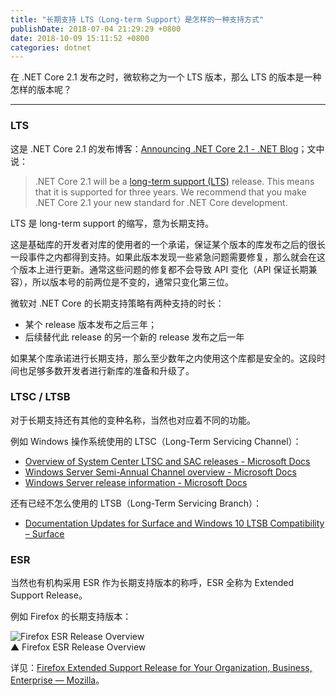 ```yaml
---
title: "长期支持 LTS（Long-term Support）是怎样的一种支持方式"
publishDate: 2018-07-04 21:29:29 +0800
date: 2018-10-09 15:11:52 +0800
categories: dotnet
---
```


在 .NET Core 2.1 发布之时，微软称之为一个 LTS 版本，那么 LTS 的版本是一种怎样的版本呢？

---

<div id="toc"></div>

### LTS

这是 .NET Core 2.1 的发布博客：[Announcing .NET Core 2.1 - .NET Blog](https://blogs.msdn.microsoft.com/dotnet/2018/05/30/announcing-net-core-2-1/)；文中说：

> .NET Core 2.1 will be a [long-term support (LTS)](https://github.com/dotnet/core/blob/master/microsoft-support.md) release. This means that it is supported for three years. We recommend that you make .NET Core 2.1 your new standard for .NET Core development.

LTS 是 long-term support 的缩写，意为长期支持。

这是基础库的开发者对库的使用者的一个承诺，保证某个版本的库发布之后的很长一段事件之内都得到支持。如果此版本发现一些紧急问题需要修复，那么就会在这个版本上进行更新。通常这些问题的修复都不会导致 API 变化（API 保证长期兼容），所以版本号的前两位是不变的，通常只变化第三位。

微软对 .NET Core 的长期支持策略有两种支持的时长：

- 某个 release 版本发布之后三年；
- 后续替代此 release 的另一个新的 release 发布之后一年

如果某个库承诺进行长期支持，那么至少数年之内使用这个库都是安全的。这段时间也足够多数开发者进行新库的准备和升级了。

### LTSC / LTSB

对于长期支持还有其他的变种名称，当然也对应着不同的功能。

例如 Windows 操作系统使用的 LTSC（Long-Term Servicing Channel）：

- [Overview of System Center LTSC and SAC releases - Microsoft Docs](https://docs.microsoft.com/en-us/system-center/ltsc-and-sac-overview#long-term-servicing-channel-ltsc)
- [Windows Server Semi-Annual Channel overview - Microsoft Docs](https://docs.microsoft.com/en-us/windows-server/get-started/semi-annual-channel-overview#long-term-servicing-channel-ltsc)
- [Windows Server release information - Microsoft Docs](https://docs.microsoft.com/en-us/windows-server/get-started/windows-server-release-info)

还有已经不怎么使用的 LTSB（Long-Term Servicing Branch）：

- [Documentation Updates for Surface and Windows 10 LTSB Compatibility – Surface](https://blogs.technet.microsoft.com/surface/2017/04/11/documentation-updates-for-surface-and-windows-10-ltsb-compatibility/)

### ESR

当然也有机构采用 ESR 作为长期支持版本的称呼，ESR 全称为 Extended Support Release。

例如 Firefox 的长期支持版本：

![Firefox ESR Release Overview](https://www.mozilla.org/media/img/firefox/organizations/release-overview.d8ca18efe06f.png)  
▲ Firefox ESR Release Overview

详见：[Firefox Extended Support Release for Your Organization, Business, Enterprise — Mozilla](https://www.mozilla.org/en-US/firefox/organizations/)。
